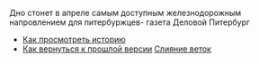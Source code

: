 Дно стонет в апреле самым доступным железнодорожным напровлением для питербуржцев- газета Деловой Питербург
- [Как просмотреть историю](./log_help.md)
- [Как вернуться к прошлой версии](./reset_help.md)
[Слияние веток](./merge_help.md)
